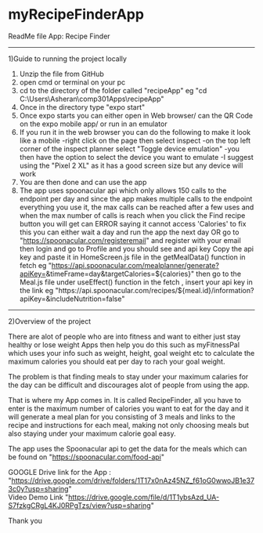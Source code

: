 # myRecipeFinderApp

ReadMe file
App: Recipe Finder
_______________________________________________
1)Guide to running the project locally

1. Unzip the file from GitHub
2. open cmd or terminal on your pc
3. cd to the directory of the folder called "recipeApp"
 eg "cd C:\Users\Asheran\comp301Apps\recipeApp"
4. Once in the directory type "expo start"
5. Once expo starts you can either open in Web browser/ can the QR Code on the expo mobile app/ or run in an emulator
6. If you run it in the web browser you can do the following to make it look like a mobile
-right click on the page then select inspect
-on the top left corner of the inspect planner select "Toggle device emulation"
-you then have the option to select the device you want to emulate
-I suggest using the "Pixel 2 XL" as it has a good screen size but any device will work
7. You are then done and can use the app
8. <IMPORTANT NOTE> The app uses spoonacular api which only allows 150 calls to the endpoint per day
and since the app makes multiple calls to the endpoint everything you use it, the max calls can be reached after a few uses
and when the max number of calls is reach when you click the Find recipe button you will get can ERROR saying it cannot access 'Calories'
<FIX> to fix this you can either wait a day and run the app the next day
OR go to "https://spoonacular.com/registeremail" and register with your email
then login and go to Profile and you should see and api key
Copy the api key and paste it in HomeScreen.js file in the getMealData() function in fetch
eg "https://api.spoonacular.com/mealplanner/generate?apiKey=<INSERT YOUR API>&timeFrame=day&targetCalories=${calories}"
then go to the Meal.js file under useEffect() function in the fetch , insert your api key in the link
eg "https://api.spoonacular.com/recipes/${meal.id}/information?apiKey=<INSERT YOUR API>&includeNutrition=false"

___________________________________________________

2)Overview of the project

There are alot of people who are into fitness and want to either just stay healthy or lose weight
Apps then help you do this such as myFitnessPal which uses your info such as weight, height, goal weight etc
to calculate the maximum calories you should eat per day to rach your goal weight.

The problem is that finding meals to stay under your maximum calaries for the day can be difficult
and discourages alot of people from using the app.

That is where my App comes in. It is called RecipeFinder, all you have to enter is the
maximum number of calories you want to eat for the day and it will generate a meal plan for you
consisting of 3 meals and links to the recipe and instructions for each meal, making not only choosing meals
but also staying under your maximum calorie goal easy.

The app uses the Spoonacular api to get the data for the meals which can be found on
"https://spoonacular.com/food-api"

GOOGLE Drive link for the App : "https://drive.google.com/drive/folders/1T17x0nAz45NZ_f61oG0wwoJB1e373c0y?usp=sharing"	
Video Demo Link "https://drive.google.com/file/d/1T1ybsAzd_UA-S7fzkgCRgL4KJ0RPgTzs/view?usp=sharing"

Thank you
